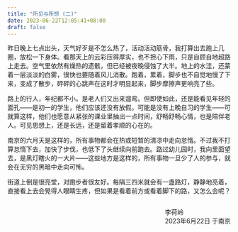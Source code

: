 ```yaml
---
title: "所见与所想 (二)"
date: 2023-06-22T12:05:41+08:00
draft: false
---
```


昨日晚上七点出头，天气好歹是不怎么热了，活动活动筋骨，我打算出去跑上几圈，放松一下身体。看那天上的云彩压得厚实，也不担心下雨，只是自顾自地超路上走去。空气里依然有燥热的遗骸，但已经被夜晚侵蚀了大半。地上的水洼，还蒙着一层淡淡的白雾，很快也要随着风儿消散。跑着，累着，脚步也不自觉地慢了下来，变成了散步，砰砰的心跳声在这时才明显起来，脚步摩擦声更响亮了些。

路上的行人，年纪都不小。是老人们又出来遛弯。但即使如此，还是能看见年轻的面孔——是初一的学生，他们应该还没有放假。可能是没有上晚自习的学生——可就算这样，他们也愿意从紧张的课业里抽出一点时间，舒畅舒畅心情，也是陪伴老人。可见思想上，还是长远，还是留着孝顺的心在的。

南京的六月天是这样的，所有事物都会在热或短暂的清凉中走向怠惰。不过我不打算怠惰下去，加快了步伐，也低下了头继续向前跑去。路过幼儿园时，我向里面望去，是黑灯瞎火的一大片——这些地方是这样的，所有事物一旦少了人的参与，就会在无穷的黑暗中走向可怖。

街道上倒是很亮堂，对跑步者很友好。每隔三四米就会有一盏路灯，静静地亮着，直接看上去会晃得人眼睛生疼，但如果是看着前方或看着脚下的路，又怎么会呢？

<p style="float: right;">李荷岭<br>2023年6月22日 于南京</p>